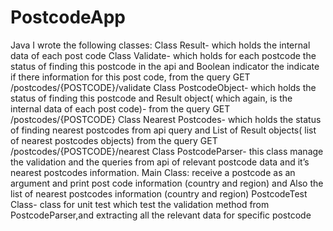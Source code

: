 # PostcodeApp
Java
I wrote the following classes:
Class Result- which holds the internal data of each post code
Class Validate- which holds for each postcode the status of finding this postcode in the api and Boolean indicator the indicate if there information for this post code, from the query GET /postcodes/{POSTCODE}/validate
Class PostcodeObject- which holds the status of finding this postcode and Result object( which again, is the internal data of each post code)- from the query GET /postcodes/{POSTCODE}
Class Nearest Postcodes- which holds the status of finding nearest postcodes from api query  and List of Result objects( list of nearest postcodes objects) from the query GET /postcodes/{POSTCODE}/nearest
Class PostcodeParser- this class manage the validation and the queries from api of relevant postcode data and it’s nearest postcodes information. 
Main Class: receive a postcode as an argument and print post code information (country and region) and Also the list of nearest postcodes information (country and region)
PostcodeTest Class- class for unit test which test the validation method from PostcodeParser,and  extracting all the relevant data for specific  postcode




